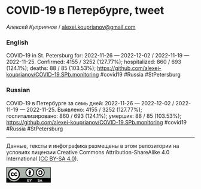COVID-19 в Петербурге, tweet
============================

*Алексей Куприянов* /
<a href="mailto:alexei.kouprianov@gmail.com" class="email">alexei.kouprianov@gmail.com</a>

### English

COVID-19 in St. Petersburg for: 2022-11-26 — 2022-12-02 / 2022-11-19 —
2022-11-25. Сonfirmed: 4155 / 3252 (127.77%); hospitalized: 860 / 693
(124.1%); deaths: 88 / 85 (103.53%);
<a href="https://github.com/alexei-kouprianov/COVID-19.SPb.monitoring" class="uri">https://github.com/alexei-kouprianov/COVID-19.SPb.monitoring</a>
\#covid19 \#Russia \#StPetersburg

### Russian

COVID-19 в Петербурге за семь дней: 2022-11-26 — 2022-12-02 / 2022-11-19
— 2022-11-25. Выявлено: 4155 / 3252 (127.77%); госпитализировано: 860 /
693 (124.1%); умерших: 88 / 85 (103.53%);
<a href="https://github.com/alexei-kouprianov/COVID-19.SPb.monitoring" class="uri">https://github.com/alexei-kouprianov/COVID-19.SPb.monitoring</a>
\#covid19 \#Russia \#StPetersburg

------------------------------------------------------------------------

Данные, тексты и инфографика размещены в этом репозитории на условиях
лицензии Creative Commons Attribution-ShareAlike 4.0 International ([CC
BY-SA 4.0](https://creativecommons.org/licenses/by-sa/4.0/)).

![](../misc/CC-BY-SA-icon.png "CC-BY-SA")
